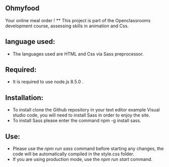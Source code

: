 ## Ohmyfood
Your online meal order !
**
This project is part of the Openclassrooms development course, assessing skills in animation and Css.
## language used:

* The languages used are HTML and Css via Sass preprocessor.

## Required:

* It is required to use node.js 8.5.0 .
## Installation:

* To install clone the Github repository in your text editor example Visual studio code, you will need to install Sass in order to enjoy the site.
* To install Sass please enter the command npm -g install sass.

## Use:

* Please use the *npm run sass* command before starting any changes, the code will be automatically compiled in the style.css folder.
* If you are using production mode, use the *npm run start* command.


